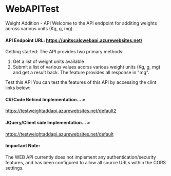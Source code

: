 # WebAPITest

Weight Addition - API
Welcome to the API endpoint for additing weights across various units (Kg, g, mg).

#### API Endpoint URL: https://unitscalcwebapi.azurewebsites.net/

Getting started:
The API provides two primary methods:
1) Get a list of weight units available
2) Submit a list of various values acorss various weight units (Kg, g, mg) and get a result back.
The feature provides all response in "mg".

Test this API
You can test the features of this API by accessing the clint links below:

#### C#/Code Behind Implementation... »
https://testweightaddapi.azurewebsites.net/default2 

#### JQuery/Client side Implementation... »
https://testweightaddapi.azurewebsites.net/default

#### Important Note:
The WEB API currently does not implement any authentication/security features, and has been configured to allow all source URLs within the CORS settings.
